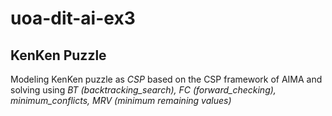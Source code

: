 # uoa-dit-ai-ex3
## KenKen Puzzle
Modeling KenKen puzzle as *CSP* based on the CSP framework of AIMA and solving using
*BT (backtracking_search), FC (forward_checking), minimum_conflicts, MRV (minimum remaining values)*